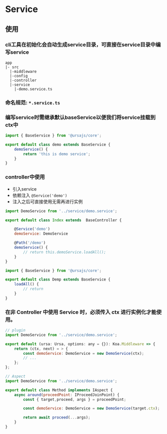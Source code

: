 # Service

## 使用
### cli工具在初始化会自动生成service目录，可直接在service目录中编写service
```
app
|- src
  |-middleware
  |-config
  |-controller
  |-service
    |-demo.service.ts
```
### 命名规范: ```*.service.ts```
### 编写service时需继承默认baseService以便我们将service挂载到ctx中

```javascript
import { BaseService } from '@ursajs/core';

export default class demo extends BaseService {
    demoService() {
        return 'this is demo service';
    }
}
```

### controller中使用
- 引入service
- 依赖注入  ```@Service('demo')```
- 注入之后可直接使用无需再进行实例
```javascript
import DemoService from '../service/demo.service';

export default class Index extends  BaseController {

    @Service('demo')
    demoService: DemoService

    @Path('/demo')
    demoService() {
        // return this.demoService.loadAll();
    }
}
```

```javascript
import { BaseService } from '@ursajs/core';

export default class Demp extends BaseService {
    loadAll() {
        // return
    }
}
```

### 在非 Controller 中使用 Service 时，必须传入 ctx 进行实例化才能使用。

```javascript
// plugin
import DemoService from '../service/demo.service';

export default (ursa: Ursa, options: any = {}): Koa.Middleware => {
    return (ctx, next) = > {
        const demoService: DemoService = new DemoService(ctx);
        // ...
    };
};
```

```javascript
// Aspect
import DemoService from '../service/demo.service';

export default class Method implements IAspect {
    async around(proceedPoint: IProceedJoinPoint) {
        const { target,proceed, args } = proceedPoint;

        const demoService: DemoService = new DemoService(target.ctx);

        return await proceed(...args);
    }
}
```
